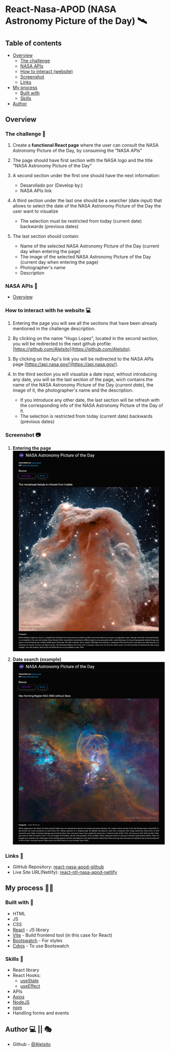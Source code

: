 # React-Nasa-APOD (NASA Astronomy Picture of the Day) 🛰

## Table of contents

- [Overview](#overview)
  - [The challenge](#the-challenge-🧾)
  - [NASA APIs](#nasa-apis-🔗)
  - [How to interact (website)](#how-to-interact-with-he-website-💻)
  - [Screenshot](#screenshot-📷)
  - [Links](#links-🔗)
- [My process](#my-process-👷‍♂️)
  - [Built with](#built-with-🚧)
  - [Skills](#skills-🤨)
- [Author](#author-💻--🎭)

## Overview

### The challenge 🧾

1. Create a **functional React page** where the user can consult the NASA Astronomy Picture of the Day, by consuming the "NASA APIs"

2. The page should have first section with the NASA logo and the title "NASA Astronomy Picture of the Day"

3. A second section under the first one should have the next information:
    - Desarollado por (Develop by:)
    - NASA APIs link

4. A third section under the last one should be a searcher (date input) that allows to select the date of the NASA Astronomy Picture of the Day the user want to visualize
    - The selection must be restricted from today (current date) backwards (previous dates)

5. The last section should contain:
    - Name of the selected NASA Astronomy Picture of the Day (current day when entering the page)
    - The image of the selected NASA Astronomy Picture of the Day (current day when entering the page)
    - Photographer's name
    - Description

### NASA APIs 🔗

- [Overview](https://api.nasa.gov/)

### How to interact with he website 💻

1. Entering the page you will see all the sections that have been already mentioned in the challenge description.

2. By clicking on the name "Hugo Lopez", located in the second section, you will be redirected to the next github profile: [https://github.com/Alelsito](https://github.com/Alelsito).

3. By clicking on the Api's link you will be redirected to the NASA APIs page [https://api.nasa.gov/](https://api.nasa.gov/).

4. In the third section you will visualize a date input, without introducing any date, you will se the last section of the page, wich contains the name of the NASA Astronomy Picture of the Day (*current date*), the image of it, the photographer's name and the description.

    - If you introduce any other date, the last section will be refresh with the corresponding info of the NASA Astronomy Picture of the Day of it.
    * The selection is restricted from today (current date) backwards (previous dates)

### Screenshot 📷

1. **Entering the page**
![](./src/assets/screenshots/Entering-the-page.png)

2. **Date search (example)**
![](./src/assets/screenshots/Date-search.png)

### Links 🔗

- GitHub Repository: [react-nasa-apod-github](https://github.com/Alelsito/react-nasa-apod)
- Live Site URL(Netlify): [react-ntl-nasa-apod-netlify](https://react-ntl-nasa-apod.netlify.app/)

## My process 👷‍♂️

### Built with 🚧

- HTML
- JS
- CSS
- [React](https://reactjs.org/) - JS library
- [Vite](https://vitejs.dev/) - Build frontend tool (in this case for React)
- [Bootswatch](https://bootswatch.com/) - For styles
- [Cdnjs](https://cdnjs.com/libraries/bootswatch) - To use Bootswatch

### Skills 🤨

- React library
- React Hooks:
    - [useState](https://reactjs.org/docs/hooks-state.html)
    - [useEffect](https://reactjs.org/docs/hooks-effect.html)
- APIs
- [Axios](https://axios-http.com/docs/intro)
- [NodeJS](https://nodejs.org/en/)
- [npm](https://www.npmjs.com/)
- Handling forms and events

## Author 💻 || 🎭

- Github - [@Alelsito](https://github.com/Alelsito)